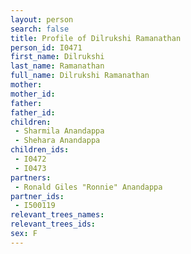 ```yaml
---
layout: person
search: false
title: Profile of Dilrukshi Ramanathan
person_id: I0471
first_name: Dilrukshi
last_name: Ramanathan
full_name: Dilrukshi Ramanathan
mother: 
mother_id: 
father: 
father_id: 
children:
 - Sharmila Anandappa
 - Shehara Anandappa
children_ids:
 - I0472
 - I0473
partners:
 - Ronald Giles "Ronnie" Anandappa
partner_ids:
 - I500119
relevant_trees_names:
relevant_trees_ids:
sex: F
---
```


